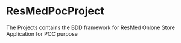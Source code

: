 # ResMedPocProject
The Projects contains the BDD framework for ResMed Onlone Store Application for POC purpose
